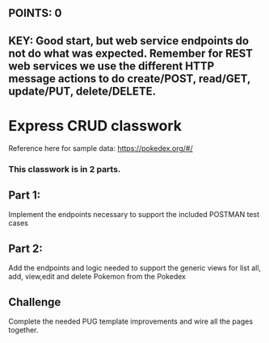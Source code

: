 ## POINTS: 0
## KEY: Good start, but web service endpoints do not do what was expected. Remember for REST web services we use the different HTTP message actions to do create/POST, read/GET, update/PUT, delete/DELETE.

# Express CRUD classwork

Reference here for sample data: https://pokedex.org/#/

### This classwork is in 2 parts.

## Part 1:
Implement the endpoints necessary to support the included POSTMAN test cases

## Part 2:
Add the endpoints and logic needed to support the generic views for list all, add, view,edit and delete Pokemon from the Pokedex

## Challenge 
Complete the needed PUG template improvements and wire all the pages together.

